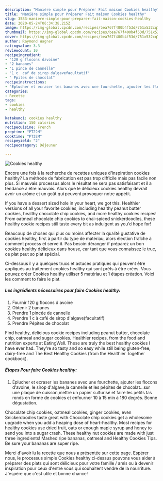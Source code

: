 ```yaml
---
description: "Manière simple pour Préparer Fait maison Cookies healthy"
title: "Manière simple pour Préparer Fait maison Cookies healthy"
slug: 3583-maniere-simple-pour-preparer-fait-maison-cookies-healthy
date: 2020-05-24T06:34:38.215Z
image: https://img-global.cpcdn.com/recipes/bea767f400b4f53d/751x532cq70/cookies-healthy-photo-principale-de-la-recette.jpg
thumbnail: https://img-global.cpcdn.com/recipes/bea767f400b4f53d/751x532cq70/cookies-healthy-photo-principale-de-la-recette.jpg
cover: https://img-global.cpcdn.com/recipes/bea767f400b4f53d/751x532cq70/cookies-healthy-photo-principale-de-la-recette.jpg
author: Raymond Wagner
ratingvalue: 3.3
reviewcount: 10
recipeingredient:
- "120 g flocons davoine"
- "2 bananes"
- "1 pince de cannelle"
- "1 c  caf de sirop dalgavefacultatif"
- " Ppites de chocolat"
recipeinstructions:
- "Éplucher et ecraser les bananes avec une fourchette, ajouter les flocons d&#39;avoine, le sirop d&#39;algave,la cannelle et les pépites de chocolat...sur une plaque de cuisson,mettre un papier sulfurisé et faire les petits tas ronds en forme de cookies et enfourner 10 à 15 min à 180 degrés. Bonne dégustation."
categories:
- Recette
tags:
- cookies
- healthy

katakunci: cookies healthy 
nutrition: 150 calories
recipecuisine: French
preptime: "PT22M"
cooktime: "PT32M"
recipeyield: "2"
recipecategory: Déjeuner

---
```



![Cookies healthy](https://img-global.cpcdn.com/recipes/bea767f400b4f53d/751x532cq70/cookies-healthy-photo-principale-de-la-recette.jpg)

Encore une fois à la recherche de recettes uniques d'inspiration cookies healthy? La méthode de fabrication est pas trop difficile mais pas facile non plus. Si mauvais processus alors le résultat ne sera pas satisfaisant et il a tendance à être mauvais. Alors que le délicieux cookies healthy devrait avoir un arôme et un goût qui peuvent provoquer notre appétit.

If you have a dessert sized hole in your heart, we got this. Healthier versions of all your favorite cookies, including healthy peanut butter cookies, healthy chocolate chip cookies, and more healthy cookies recipes! From oatmeal chocolate chip cookies to chai-spiced snickerdoodles, these healthy cookie recipes still taste every bit as indulgent as you&#39;d hope for!

Beaucoup de choses qui plus ou moins affecter la qualité gustative de cookies healthy, first à partir du type de matériau, alors élection fraîche à comment process et serve it. Pas besoin déranger if préparez un bon cookies healthy délicieux dans house, car tant que vous connaissez le truc, ce plat peut so plat spécial.


Ci-dessous il y a quelques trucs et astuces pratiques qui peuvent être appliqués au traitement cookies healthy qui sont prêts à être créés. Vous pouvez créer Cookies healthy utiliser 5 matériau et 1 étapes création. Voici les comment to faire le plat.

<!--inarticleads1-->

##### Les ingrédients nécessaires pour faire Cookies healthy:

1. Fournir 120 g flocons d&#39;avoine
1. Obtenir 2 bananes
1. Prendre 1 pincée de cannelle
1. Prendre 1 c à café de sirop d&#39;algave(facultatif)
1. Prendre  Pépites de chocolat


Find healthy, delicious cookie recipes including peanut butter, chocolate chip, oatmeal and sugar cookies. Healthier recipes, from the food and nutrition experts at EatingWell. These are truly the best healthy cookies I have ever had. They&#39;re so tasty and so easy while still being gluten-free, dairy-free and The Best Healthy Cookies (from the Healthier Together cookbook). 

<!--inarticleads2-->

##### Étapes Pour faire Cookies healthy:

1. Éplucher et ecraser les bananes avec une fourchette, ajouter les flocons d&#39;avoine, le sirop d&#39;algave,la cannelle et les pépites de chocolat...sur une plaque de cuisson,mettre un papier sulfurisé et faire les petits tas ronds en forme de cookies et enfourner 10 à 15 min à 180 degrés. Bonne dégustation.


Chocolate chip cookies, oatmeal cookies, ginger cookies, even Snickerdoodles taste great with Chocolate chip cookies get a wholesome upgrade when you add a heaping dose of heart-healthy. Most recipes for healthy cookies use dried fruit, oats or enough maple syrup and honey to send you into a sugar crash. These healthy nut cookies are made with just three ingredients! Mashed ripe bananas, oatmeal and Healthy Cookies Tips. Be sure your bananas are super ripe. 


Merci d'avoir lu la recette que nous a présentée sur cette page. Espérer nous, le processus simple Cookies healthy ci-dessus pouvons vous aider à préparer des plats qui sont délicieux pour votre famille / amis ou à devenir inspiration pour ceux d'entre vous qui souhaitent vendre de la nourriture. J'espère que c'est utile et bonne chance!
